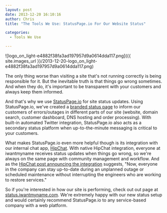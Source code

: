 ```yaml
---
layout: post
date: 2013-12-20 16:10:16
author: Chris
title: "The Tools We Use: StatusPage.io For Our Website Status"

categories:
  - Tools We Use

---
```


![logo_on_light-e4882f38fa3ad197957d9a0614dda117.png]({{ site.images_url }}/2013-12-20-logo_on_light-e4882f38fa3ad197957d9a0614dda117.png)

<!-- excerpt -->

The only thing worse than visiting a site that's not running correctly is being responsible for it. But the inevitable truth is that things go wrong sometimes. And when they do, it's important to be transparent with your customers and always keep them informed. 

And that's why we use [StatusPage.io](https://www.statuspage.io) for site status updates. Using StatusPage.io, we've created a [branded status page](http://status.iwantmyname.com) to inform our customers of errors/outages in different parts of our site (website, domain search, customer dashboard, DNS hosting and order processing). With built-in automated Twitter integration, StatusPage.io also acts as a secondary status platform when up-to-the-minute messaging is critical to your customers. 

<!-- /excerpt -->

What makes StatusPage.io even more helpful though is its integration with our internal chat app, [HipChat](https://www.hipchat.com). With native HipChat integration, everyone at iwantmyname receives status updates when things go wrong, so we're always on the same page with community management and workflow. And as the [HipChat post announcing the integration](http://blog.hipchat.com/2013/12/04/integrate-statuspage-io-with-hipchat/) suggests, "Now, everyone in the company can stay up-to-date during an unplanned outage or scheduled maintenance without interrupting the engineers who are working to restore services."

So if you're interested in how our site is performing, check out out page at [status.iwantmyname.com](http://status.iwantmyname.com). We're extremely happy with our new status setup and would certainly recommend StatusPage.io to any service-based company with a web platform.
